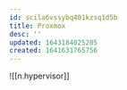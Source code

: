 ```yaml
---
id: scila6vssybq401kzsq1d5b
title: Proxmox
desc: ''
updated: 1643184025205
created: 1641631765756
---
```



![[n.hypervisor]]
